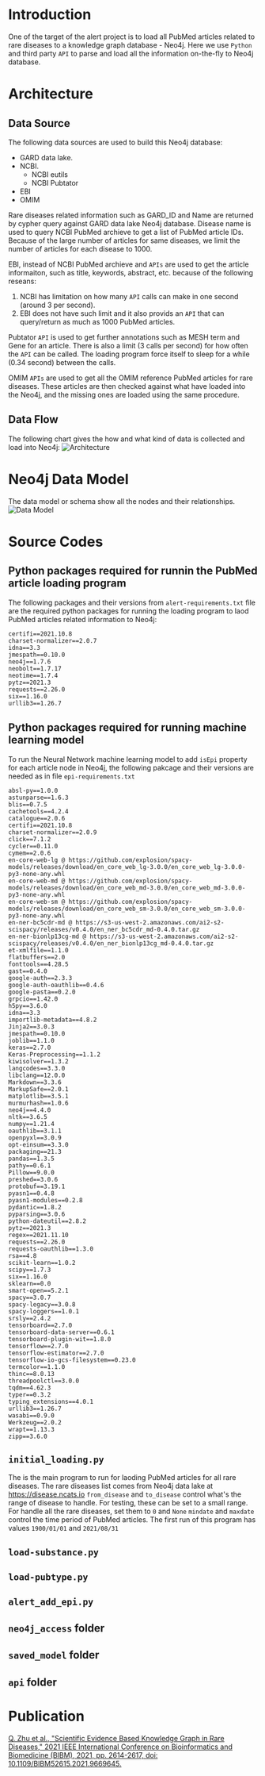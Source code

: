 # Introduction
One of the target of the alert project is to load all PubMed articles related to rare diseases to a knowledge graph database - Neo4j. Here we use `Python` and third party `API` to parse and load all the information on-the-fly to Neo4j database.


# Architecture
## Data Source
The following data sources are used to build this Neo4j database:
- GARD data lake.
- NCBI.
  - NCBI eutils
  - NCBI Pubtator
- EBI
- OMIM

Rare diseases related information such as GARD_ID and Name are returned by cypher query against GARD data lake Neo4j database. Disease name is used to query NCBI PubMed archieve to get a list of PubMed article IDs. Because of the large number of articles for same diseases, we limit the number of articles for each disease to 1000.

EBI, instead of NCBI PubMed archieve and `APIs` are used to get the article informaiton, such as title, keywords, abstract, etc. because of the following reseans:
1. NCBI has limitation on how many `API` calls can make in one second (around 3 per second).
2. EBI does not have such limit and it also provids an `API` that can query/return as much as 1000 PubMed articles.

Pubtator `API` is used to get further annotations such as MESH term and Gene for an article. There is also a limit (3 calls per second) for how often the `API` can be called. The loading program force itself to sleep for a while (0.34 second) between the calls.

OMIM `APIs` are used to get all the OMIM reference PubMed articles for rare diseases. These articles are then checked against what have loaded into the Neo4j, and the missing ones are loaded using the same procedure.

## Data Flow
The following chart gives the how and what kind of data is collected and load into Neo4j:
![Architecture](./img/pubmed-neo4j-architecture.png)

# Neo4j Data Model
The data model or schema show all the nodes and their relationships.
![Data Model](./img/pubmed-neo4j-data-model.png)

# Source Codes
## Python packages required for runnin the PubMed article loading program
The following packages and their versions from `alert-requirements.txt` file are the required python packages for running the loading program to laod PubMed articles related information to Neo4j:
```
certifi==2021.10.8
charset-normalizer==2.0.7
idna==3.3
jmespath==0.10.0
neo4j==1.7.6
neobolt==1.7.17
neotime==1.7.4
pytz==2021.3
requests==2.26.0
six==1.16.0
urllib3==1.26.7
```
## Python packages required for running machine learning model
To run the Neural Network machine learning model to add `isEpi` property for each article node in Neo4j, the following pakcage and their versions are needed as in file `epi-requirements.txt`
```
absl-py==1.0.0
astunparse==1.6.3
blis==0.7.5
cachetools==4.2.4
catalogue==2.0.6
certifi==2021.10.8
charset-normalizer==2.0.9
click==7.1.2
cycler==0.11.0
cymem==2.0.6
en-core-web-lg @ https://github.com/explosion/spacy-models/releases/download/en_core_web_lg-3.0.0/en_core_web_lg-3.0.0-py3-none-any.whl
en-core-web-md @ https://github.com/explosion/spacy-models/releases/download/en_core_web_md-3.0.0/en_core_web_md-3.0.0-py3-none-any.whl
en-core-web-sm @ https://github.com/explosion/spacy-models/releases/download/en_core_web_sm-3.0.0/en_core_web_sm-3.0.0-py3-none-any.whl
en-ner-bc5cdr-md @ https://s3-us-west-2.amazonaws.com/ai2-s2-scispacy/releases/v0.4.0/en_ner_bc5cdr_md-0.4.0.tar.gz
en-ner-bionlp13cg-md @ https://s3-us-west-2.amazonaws.com/ai2-s2-scispacy/releases/v0.4.0/en_ner_bionlp13cg_md-0.4.0.tar.gz
et-xmlfile==1.1.0
flatbuffers==2.0
fonttools==4.28.5
gast==0.4.0
google-auth==2.3.3
google-auth-oauthlib==0.4.6
google-pasta==0.2.0
grpcio==1.42.0
h5py==3.6.0
idna==3.3
importlib-metadata==4.8.2
Jinja2==3.0.3
jmespath==0.10.0
joblib==1.1.0
keras==2.7.0
Keras-Preprocessing==1.1.2
kiwisolver==1.3.2
langcodes==3.3.0
libclang==12.0.0
Markdown==3.3.6
MarkupSafe==2.0.1
matplotlib==3.5.1
murmurhash==1.0.6
neo4j==4.4.0
nltk==3.6.5
numpy==1.21.4
oauthlib==3.1.1
openpyxl==3.0.9
opt-einsum==3.3.0
packaging==21.3
pandas==1.3.5
pathy==0.6.1
Pillow==9.0.0
preshed==3.0.6
protobuf==3.19.1
pyasn1==0.4.8
pyasn1-modules==0.2.8
pydantic==1.8.2
pyparsing==3.0.6
python-dateutil==2.8.2
pytz==2021.3
regex==2021.11.10
requests==2.26.0
requests-oauthlib==1.3.0
rsa==4.8
scikit-learn==1.0.2
scipy==1.7.3
six==1.16.0
sklearn==0.0
smart-open==5.2.1
spacy==3.0.7
spacy-legacy==3.0.8
spacy-loggers==1.0.1
srsly==2.4.2
tensorboard==2.7.0
tensorboard-data-server==0.6.1
tensorboard-plugin-wit==1.8.0
tensorflow==2.7.0
tensorflow-estimator==2.7.0
tensorflow-io-gcs-filesystem==0.23.0
termcolor==1.1.0
thinc==8.0.13
threadpoolctl==3.0.0
tqdm==4.62.3
typer==0.3.2
typing_extensions==4.0.1
urllib3==1.26.7
wasabi==0.9.0
Werkzeug==2.0.2
wrapt==1.13.3
zipp==3.6.0
```
## `initial_loading.py`
The is the main program to run for laoding PubMed articles for all rare diseases. The rare diseases list comes from Neo4j data lake at https://disease.ncats.io
`from_disease` and `to_disease` control what's the range of disease to handle. For testing, these can be set to a small range. For handle all the rare diseases, set them to `0` and `None`
`mindate` and `maxdate` control the time period of PubMed articles. The first run of this program has values `1900/01/01` and `2021/08/31`

## `load-substance.py`

## `load-pubtype.py`

## `alert_add_epi.py`

## `neo4j_access` folder

## `saved_model` folder

## `api` folder

# Publication
[Q. Zhu et al., "Scientific Evidence Based Knowledge Graph in Rare Diseases," 2021 IEEE International Conference on Bioinformatics and Biomedicine (BIBM), 2021, pp. 2614-2617, doi: 10.1109/BIBM52615.2021.9669645.](https://ieeexplore.ieee.org/document/9669645)
